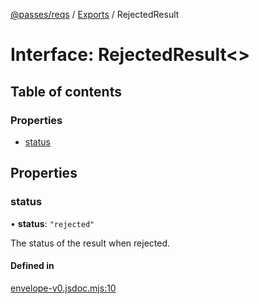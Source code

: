 [@passes/reqs](../README.md) / [Exports](../modules.md) / RejectedResult

# Interface: RejectedResult\<\>

## Table of contents

### Properties

- [status](RejectedResult.md#status)

## Properties

### status

• **status**: ``"rejected"``

The status of the result when rejected.

#### Defined in

[envelope-v0.jsdoc.mjs:10](https://github.com/passes-org/passes/blob/68c44c5/packages/reqs/src/envelope-v0.jsdoc.mjs#L10)
